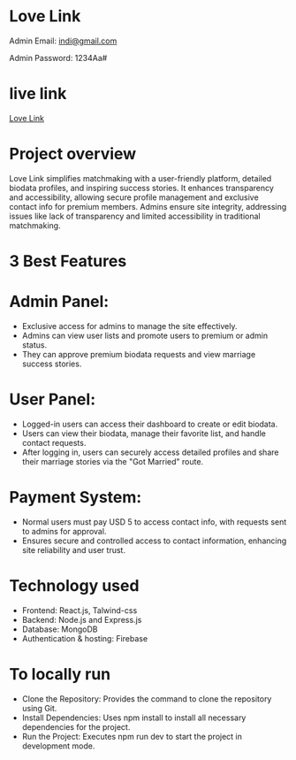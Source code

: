 # Love Link

Admin Email: indi@gmail.com

Admin Password: 1234Aa#

# live link 
[Love Link ](https://matrimony-fd8e3.web.app/)

# Project overview
Love Link simplifies matchmaking with a user-friendly platform, detailed biodata profiles, and inspiring success stories. It enhances transparency and accessibility, allowing secure profile management and exclusive contact info for premium members. Admins ensure site integrity, addressing issues like lack of transparency and limited accessibility in traditional matchmaking.
# 3 Best Features

# Admin Panel:
- Exclusive access for admins to manage the site effectively.
- Admins can view user lists and promote users to premium or admin status.
- They can approve premium biodata requests and view marriage success stories.
# User Panel:
- Logged-in users can access their dashboard to create or edit biodata.
- Users can view their biodata, manage their favorite list, and handle contact requests.
- After logging in, users can securely access detailed profiles and share their marriage stories via the "Got Married" route.
# Payment System:
- Normal users must pay USD 5 to access contact info, with requests sent to admins for approval.
- Ensures secure and controlled access to contact information, enhancing site reliability and user trust.

# Technology used
- Frontend: React.js, Talwind-css
- Backend: Node.js and Express.js
- Database: MongoDB 
- Authentication & hosting: Firebase 

# To locally run

  - Clone the Repository: Provides the command to clone the repository using Git.
  - Install Dependencies: Uses npm install to install all necessary dependencies for the project.
  - Run the Project: Executes npm run dev to start the project in development mode.







